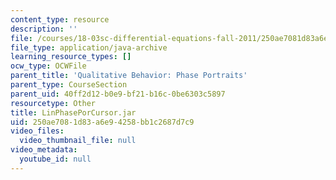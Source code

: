 ```yaml
---
content_type: resource
description: ''
file: /courses/18-03sc-differential-equations-fall-2011/250ae7081d83a6e94258bb1c2687d7c9_LinPhasePorCursor.jar
file_type: application/java-archive
learning_resource_types: []
ocw_type: OCWFile
parent_title: 'Qualitative Behavior: Phase Portraits'
parent_type: CourseSection
parent_uid: 40ff2d12-b0e9-bf21-b16c-0be6303c5897
resourcetype: Other
title: LinPhasePorCursor.jar
uid: 250ae708-1d83-a6e9-4258-bb1c2687d7c9
video_files:
  video_thumbnail_file: null
video_metadata:
  youtube_id: null
---
```

